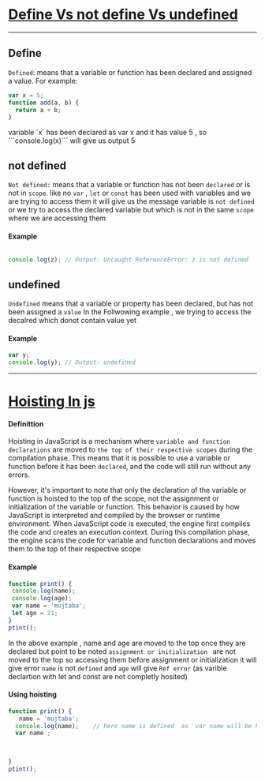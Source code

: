 
#  <u>Define Vs not define Vs undefined</u>
---

<p>

## Define

`Defined`: means that a variable or function has been declared and assigned a value. For example:
</p>

```javascript
var x = 5;
function add(a, b) {
  return a + b;
}
```

<p>
variable  `x` has been declared as var x and it has value 5 , so ```console.log(x)```  will give us output 5

## not defined 
`Not defined:` means that a variable or function has not been `declared` or is not in `scope`.
 like no `var` , `let` or `const` has been used with variables and we are trying to access them 
it will give us the message variable is `not defined`
or
we try to access the declared variable but which is not in the same `scope` where we are accessing them

#### Example
</p>


```javascript

console.log(z); // Output: Uncaught ReferenceError: z is not defined
```

<p>

## undefined 

`Undefined` means that a variable or property has been declared, but has not been assigned a `value`
In the Follwowing example , we trying to access the decalred which donot contain value yet

#### Example
</p>

```javascript
var y;
console.log(y); // Output: undefined
```
---

# <u>Hoisting In js</u>

<p>

#### Definittion

Hoisting in JavaScript is a mechanism where `variable and function declarations` are moved to `the top of their respective scopes` during the compilation phase. This means that it is possible to use a variable or function before it has been `declared`, and the code will still run without any errors.

 However, it's important to note that only the declaration of the variable or function is hoisted to the top of the scope, not the assignment or initialization of the variable or function.
 This behavior is caused by how JavaScript is interpreted and compiled by the browser or runtime environment. When JavaScript code is executed, the engine first compiles the code and creates an execution context. During this compilation phase, the engine scans the code for variable and function declarations and moves them to the top of their respective scope
 #### Example

 ```javascript
 function print() {
  console.log(name);
  console.log(age);
  var name = 'mujtaba';
  let age = 21;
}
ptint();
 ```

 In the above example , name and age are moved to the top once they are declared but point to be noted 
 `assignment or initialization ` are not moved to the top so accessing them before assignment or initialization it will give error
 `name` is  not `defined` and `age` will  give `Ref error` (as varible declartion with let and const are not completly hosited)

 #### Using hoisting

  ```javascript
 function print() {
     name = 'mujtaba';
    console.log(name);    // here name is defined  as  var name will be hosited and can be access
    var name ;


    
}
ptint();
 ```


</p>











